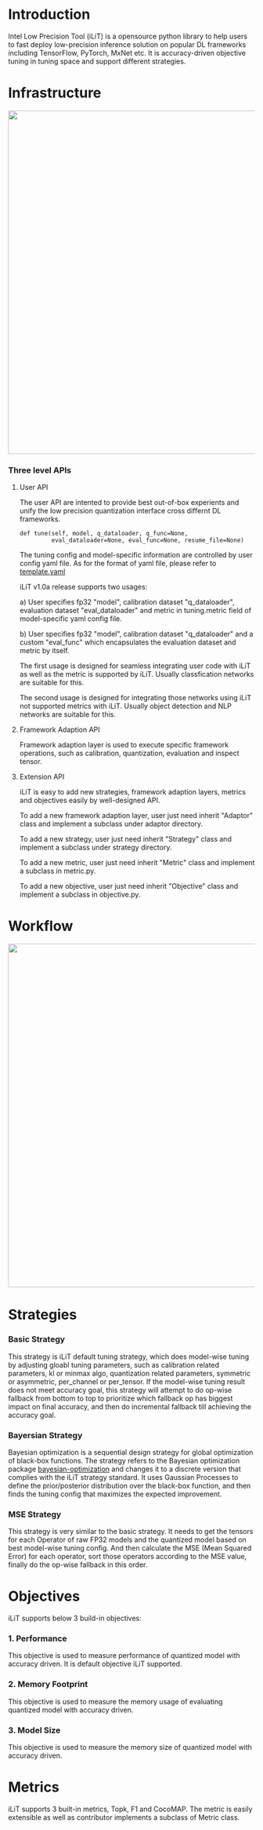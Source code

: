 Introduction
=========================================

Intel Low Precision Tool (iLiT) is a opensource python library to help users to fast deploy low-precision inference solution on popular DL frameworks including TensorFlow, PyTorch, MxNet etc. It is accuracy-driven objective tuning in tuning space and support different strategies.

# Infrastructure

<div align="left">
  <img src="imgs/infrastructure.jpg" width="700px" />
</div>

### Three level APIs

1. User API

   The user API are intented to provide best out-of-box experients and unify the low precision quantization interface cross differnt DL frameworks.

   ```
   def tune(self, model, q_dataloader, q_func=None,
            eval_dataloader=None, eval_func=None, resume_file=None)
   ```

   The tuning config and model-specific information are controlled by user config yaml file. As for the format of yaml file, please refer to [template.yaml](../examples/template.yaml)

   iLiT v1.0a release supports two usages:

   a) User specifies fp32 "model", calibration dataset "q_dataloader", evaluation dataset "eval_dataloader" and metric in tuning.metric field of model-specific yaml config file.

   b) User specifies fp32 "model", calibration dataset "q_dataloader" and a custom "eval_func" which encapsulates the evaluation dataset and metric by itself.

   The first usage is designed for seamless integrating user code with iLiT as well as the metric is supported by iLiT. Usually classfication networks are suitable for this.

   The second usage is designed for integrating those networks using iLiT not supported metrics with iLiT. Usually object detection and NLP networks are suitable for this.

2. Framework Adaption API

   Framework adaption layer is used to execute specific framework operations, such as calibration, quantization, evaluation and inspect tensor.

3. Extension API

   iLiT is easy to add new strategies, framework adaption layers, metrics and objectives easily by well-designed API.

   To add a new framework adaption layer, user just need inherit "Adaptor" class and implement a subclass under adaptor directory.

   To add a new strategy, user just need inherit "Strategy" class and implement a subclass under strategy directory.

   To add a new metric, user just need inherit "Metric" class and implement a subclass in metric.py.

   To add a new objective, user just need inherit "Objective" class and implement a subclass in objective.py.

# Workflow

<div align="left">
  <img src="imgs/workflow.jpg" width="700px" />
</div>

# Strategies

### Basic Strategy

This strategy is iLiT default tuning strategy, which does model-wise tuning by adjusting gloabl tuning parameters, such as calibration related parameters, kl or minmax algo, quantization related parameters, symmetric or asymmetric, per_channel or per_tensor. If the model-wise tuning result does not meet accuracy goal, this strategy will attempt to do op-wise fallback from bottom to top to prioritize which fallback op has biggest impact on final accuracy, and then do incremental fallback till achieving the accuracy goal.

### Bayersian Strategy

Bayesian optimization is a sequential design strategy for global optimization of black-box functions. The strategy refers to the Bayesian optimization package [bayesian-optimization](https://github.com/fmfn/BayesianOptimization) and changes it to a discrete version that complies with the iLiT strategy standard. It uses Gaussian Processes to define the prior/posterior distribution over the black-box function, and then finds the tuning config that maximizes the expected improvement.

### MSE Strategy

This strategy is very similar to the basic strategy. It needs to get the tensors for each Operator of raw FP32 models and the quantized model based on best model-wise tuning config. And then calculate the MSE (Mean Squared Error) for each operator, sort those operators according to the MSE value, finally do the op-wise fallback in this order.

# Objectives

iLiT supports below 3 build-in objectives:

### 1. Performance

This objective is used to measure performance of quantized model with accuracy driven. It is default objective iLiT supported.

### 2. Memory Footprint

This objective is used to measure the memory usage of evaluating quantized model with accuracy driven.

### 3. Model Size

This objective is used to measure the memory size of quantized model with accuracy driven.

# Metrics

iLiT supports 3 built-in metrics, Topk, F1 and CocoMAP. The metric is easily extensible as well as contributor implements a subclass of Metric class.
